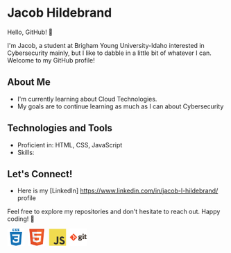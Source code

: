 # Jacob Hildebrand

Hello, GitHub! 👋

I'm Jacob, a student at Brigham Young University-Idaho interested in Cybersecurity mainly, but I like to dabble in a little bit of whatever I can. Welcome to my GitHub profile!

## About Me

- I'm currently learning about Cloud Technologies.
- My goals are to continue learning as much as I can about Cybersecurity

## Technologies and Tools

- Proficient in: HTML, CSS, JavaScript
- Skills: 

## Let's Connect!

- Here is my [LinkedIn] https://www.linkedin.com/in/jacob-l-hildebrand/ profile


Feel free to explore my repositories and don't hesitate to reach out. Happy coding! 🚀

<div>
    <img src="https://github.com/devicons/devicon/blob/master/icons/css3/css3-plain-wordmark.svg"  title="CSS3" alt="CSS" width="40" height="40"/>&nbsp;
    <img src="https://github.com/devicons/devicon/blob/master/icons/html5/html5-original.svg" title="HTML5" alt="HTML" width="40" height="40"/>&nbsp;
    <img src="https://github.com/devicons/devicon/blob/master/icons/javascript/javascript-original.svg" title="JavaScript" alt="JavaScript" width="40" height="40"/>&nbsp;
    <img src="https://github.com/devicons/devicon/blob/master/icons/git/git-original-wordmark.svg" title="Git" **alt="Git" width="40" height="40"/>
</div>
